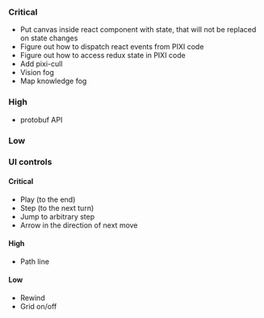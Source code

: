 ### Critical
- Put canvas inside react component with state, that will not be replaced on state changes
- Figure out how to dispatch react events from PIXI code
- Figure out how to access redux state in PIXI code
- Add pixi-cull
- Vision fog
- Map knowledge fog
### High
- protobuf API
### Low

### UI controls
#### Critical
- Play (to the end)
- Step (to the next turn)
- Jump to arbitrary step
- Arrow in the direction of next move
#### High
- Path line
#### Low
- Rewind
- Grid on/off
